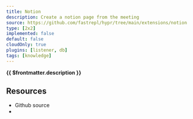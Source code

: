 ```yaml
---
title: Notion
description: Create a notion page from the meeting
source: https://github.com/fastrepl/hypr/tree/main/extensions/notion
type: [2x2]
implemented: false
default: false
cloudOnly: true
plugins: [listener, db]
tags: [knowledge]
---
```

<TitleWithContributors :title="$frontmatter.title" />

**{{ $frontmatter.description }}**

<ExtensionTags :frontmatter="$frontmatter" />

## Resources

<ul>
  <li><a :href="$frontmatter.source">Github source</a></li>
  <li v-for="plugin in $frontmatter.plugins"><PluginLink :plugin /></li>
</ul>

